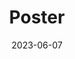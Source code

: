 ---
collection: talks
date: 2023-06-07
title: "Poster"
venue: "ICASSP 2023 - 2023 IEEE International Conference on Acoustics, Speech, and Signal Processing"
location: "Rhodes Island, Greece"
# paperurl: 
# slidesurl: 'http://sarapv.github.io/files/slides/mcm2025.pdf'
# videourl:
# abstract: 
---